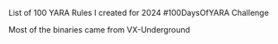 List of 100 YARA Rules I created for 2024 #100DaysOfYARA Challenge

Most of the binaries came from VX-Underground

